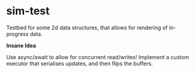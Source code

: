 # sim-test

Testbed for some 2d data structures, that allows for rendering of in-progress data.

**Insane Idea**

Use async/await to allow for concurrent read/writes! Implement a custom executor that serialises updates, and then flips the buffers.
